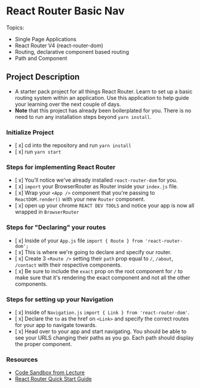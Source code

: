 # React Router Basic Nav

Topics:

- Single Page Applications
- React Router V4 (react-router-dom)
- Routing, declarative component based routing
- Path and Component

## Project Description

- A starter pack project for all things React Router. Learn to set up a basic routing system within an application. Use this application to help guide your learning over the next couple of days.
- **Note** that this project has already been boilerplated for you. There is no need to run any installation steps beyond `yarn install`.

### Initialize Project

- [ x] cd into the repository and run `yarn install`
- [ x] run `yarn start`

### Steps for implementing React Router

- [ x] You'll notice we've already installed `react-router-dom` for you.
- [ x] `import` your BrowserRouter as Router inside your `index.js` file.
- [ x] Wrap your `<App />` component that you're passing to `ReactDOM.render()` with your new `Router` component.
- [ x] open up your chrome `REACT DEV TOOLS` and notice your app is now all wrapped in `BrowserRouter`

### Steps for "Declaring" your routes

- [ x] Inside of your `App.js` file `import { Route } from 'react-router-dom';`
- [ x] This is where we're going to declare and specify our router.
- [ x] Create 3 `<Route />` setting their `path` prop equal to `/`, `/about`, `/contact` with their respective components.
- [ x] Be sure to include the `exact` prop on the root component for `/` to make sure that it's rendering the exact component and not all the other components.

### Steps for setting up your Navigation

- [ x] Inside of `Navigation.js` `import { Link } from 'react-router-dom'`.
- [ x] Declare the `to` as the href on `<Link>` and specify the correct routes for your app to navigate towards.
- [ x] Head over to your app and start navigating. You should be able to see your URLS changing their paths as you go. Each path should display the proper component.

### Resources

- [Code Sandbox from Lecture](https://codesandbox.io/s/n58oqgwmP)
- [React Router Quick Start Guide](https://reacttraining.com/react-router/web/guides/quick-start)
